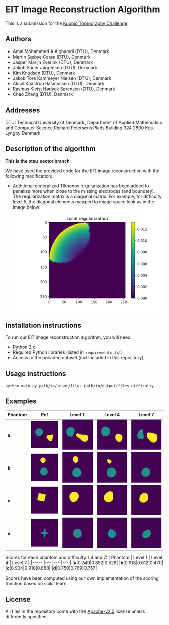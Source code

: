 # EIT Image Reconstruction Algorithm
This is a submission for the [Kuopio Tomography Challenge](https://www.fips.fi/KTC2023.php). 

## Authors
- Amal Mohammed A Alghamdi (DTU), Denmark
- Martin Sæbye Carøe (DTU), Denmark
- Jasper Marijn Everink (DTU), Denmark
- Jakob Sauer Jørgensen (DTU), Denmark
- Kim Knudsen (DTU), Denmark
- Jakob Tore Kammeyer Nielsen (DTU), Denmark
- Aksel Kaastrup Rasmussen (DTU), Denmark
- Rasmus Kleist Hørlyck Sørensen (DTU), Denmark
- Chao Zhang (DTU), Denmark

## Addresses
DTU: Technical University of Denmark, Department of Applied Mathematics and Computer Science Richard Petersens Plads Building 324 2800 Kgs. Lyngby Denmark

## Description of the algorithm
**This is the otsu_sector branch**

We have used the provided code for the EIT image reconstruction with the following modification:
- Additional generalized Tikhonov regularization has been added to penalize more when close to the missing electrodes (and boundary). The regularization matrix is a diagonal matrix. For example, for difficulty level 5, the diagonal elements mapped to image space look as in the image below:
![](results/reg1.png)

## Installation instructions
To run our EIT image reconstruction algorithm, you will need:

- Python 3.x
- Required Python libraries (listed in `requirements.txt`)
- Access to the provided dataset (not included in this repository)

## Usage instructions

```
python main.py path/to/input/files path/to/output/files difficulty
```

## Examples
|  Phantom 	|  Ref	| Level 1 	| Level 4 	| Level 7 	|
|----------	|-----	|---	|---	|---	|
|**a**| ![](results/01.png)	| ![](results/11.png)	|  ![](results/41.png) 	|   ![](results/71.png)	|   
|**b**| ![](results/02.png)	| ![](results/12.png)	|  ![](results/42.png) 	|   ![](results/72.png)	|
|**c**| ![](results/03.png)	| ![](results/13.png)	|  ![](results/43.png) 	|   ![](results/73.png)	|
|**d**| ![](results/04.png)	| ![](results/14.png)	|  ![](results/44.png) 	|   ![](results/74.png)	|  

Scores for each phantom and difficulty 1,4 and 7:
|   Phantom	| Level 1 	| Level 4 	| Level 7 	|
|-----	|---	|---	|---	|
|**a**|0.749|0.852|0.528|
|**b**|0.918|0.612|0.470|
|**c**|0.934|0.918|0.888|
|**d**|0.750|0.769|0.757|

Scores have been computed using our own implementation of the scoring function based on scikit learn.

## License
All files in the repository come with the [Apache-v2.0](https://www.apache.org/licenses/LICENSE-2.0) license unless differently specified.

